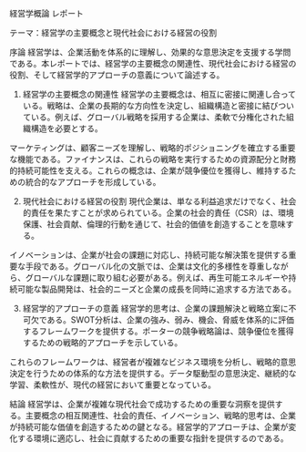 経営学概論 レポート

テーマ：経営学の主要概念と現代社会における経営の役割

序論
経営学は、企業活動を体系的に理解し、効果的な意思決定を支援する学問である。本レポートでは、経営学の主要概念の関連性、現代社会における経営の役割、そして経営学的アプローチの意義について論述する。

1. 経営学の主要概念の関連性
経営学の主要概念は、相互に密接に関連し合っている。戦略は、企業の長期的な方向性を決定し、組織構造と密接に結びついている。例えば、グローバル戦略を採用する企業は、柔軟で分権化された組織構造を必要とする。

マーケティングは、顧客ニーズを理解し、戦略的ポジショニングを確立する重要な機能である。ファイナンスは、これらの戦略を実行するための資源配分と財務的持続可能性を支える。これらの概念は、企業が競争優位を獲得し、維持するための統合的なアプローチを形成している。

2. 現代社会における経営の役割
現代企業は、単なる利益追求だけでなく、社会的責任を果たすことが求められている。企業の社会的責任（CSR）は、環境保護、社会貢献、倫理的行動を通じて、社会的価値を創造することを意味する。

イノベーションは、企業が社会の課題に対応し、持続可能な解決策を提供する重要な手段である。グローバル化の文脈では、企業は文化的多様性を尊重しながら、グローバルな課題に取り組む必要がある。例えば、再生可能エネルギーや持続可能な製品開発は、社会的ニーズと企業の成長を同時に追求する方法である。

3. 経営学的アプローチの意義
経営学的思考は、企業の課題解決と戦略立案に不可欠である。SWOT分析は、企業の強み、弱み、機会、脅威を体系的に評価するフレームワークを提供する。ポーターの競争戦略論は、競争優位を獲得するための戦略的アプローチを示している。

これらのフレームワークは、経営者が複雑なビジネス環境を分析し、戦略的意思決定を行うための体系的な方法を提供する。データ駆動型の意思決定、継続的な学習、柔軟性が、現代の経営において重要となっている。

結論
経営学は、企業が複雑な現代社会で成功するための重要な洞察を提供する。主要概念の相互関連性、社会的責任、イノベーション、戦略的思考は、企業が持続可能な価値を創造するための鍵となる。経営学的アプローチは、企業が変化する環境に適応し、社会に貢献するための重要な指針を提供するのである。